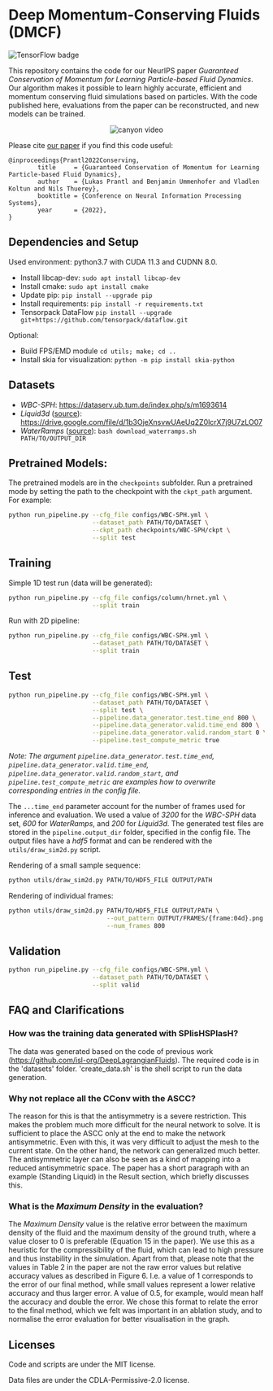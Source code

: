 # Deep Momentum-Conserving Fluids (DMCF)

![TensorFlow badge](https://img.shields.io/badge/TensorFlow-supported-brightgreen?style=flat&logo=tensorflow)

This repository contains the code for our NeurIPS paper *Guaranteed Conservation of Momentum for Learning Particle-based Fluid Dynamics*. Our algorithm makes it possible to learn highly accurate, efficient and momentum conserving fluid simulations based on particles.
With the code published here, evaluations from the paper can be reconstructed, and new models can be trained.

<p align="center"> <img src="canyon.gif" alt="canyon video"> </p>

Please cite [our paper](https://openreview.net/pdf?id=6niwHlzh10U) if you find this code useful:
```
@inproceedings{Prantl2022Conserving,
        title     = {Guaranteed Conservation of Momentum for Learning Particle-based Fluid Dynamics},
        author    = {Lukas Prantl and Benjamin Ummenhofer and Vladlen Koltun and Nils Thuerey},
        booktitle = {Conference on Neural Information Processing Systems},
        year      = {2022},
}
```

## Dependencies and Setup

Used environment: python3.7 with CUDA 11.3 and CUDNN 8.0.
- Install libcap-dev: ```sudo apt install libcap-dev```
- Install cmake: ```sudo apt install cmake```
- Update pip: ```pip install --upgrade pip```
- Install requirements: ```pip install -r requirements.txt```
- Tensorpack DataFlow ```pip install --upgrade git+https://github.com/tensorpack/dataflow.git```

Optional: 
- Build FPS/EMD module ```cd utils; make; cd ..```
- Install skia for visualization: ```python -m pip install skia-python```

## Datasets

- *WBC-SPH*: https://dataserv.ub.tum.de/index.php/s/m1693614
- *Liquid3d* ([source](https://github.com/isl-org/DeepLagrangianFluids)): https://drive.google.com/file/d/1b3OjeXnsvwUAeUq2Z0lcrX7j9U7zLO07
- *WaterRamps* ([source](https://github.com/deepmind/deepmind-research/tree/master/learning_to_simulate)): ```bash download_waterramps.sh PATH/TO/OUTPUT_DIR```

## Pretrained Models:

The pretrained models are in the ```checkpoints``` subfolder.
Run a pretrained mode by setting the path to the checkpoint with the ```ckpt_path``` argument.
For example:
```bash
python run_pipeline.py --cfg_file configs/WBC-SPH.yml \
                       --dataset_path PATH/TO/DATASET \
                       --ckpt_path checkpoints/WBC-SPH/ckpt \
                       --split test
```

## Training

Simple 1D test run (data will be generated):
```bash
python run_pipeline.py --cfg_file configs/column/hrnet.yml \
                       --split train
```

Run with 2D pipeline:
```bash
python run_pipeline.py --cfg_file configs/WBC-SPH.yml \
                       --dataset_path PATH/TO/DATASET \
                       --split train
```

## Test

```bash
python run_pipeline.py --cfg_file configs/WBC-SPH.yml \
                       --dataset_path PATH/TO/DATASET \
                       --split test \
                       --pipeline.data_generator.test.time_end 800 \
                       --pipeline.data_generator.valid.time_end 800 \
                       --pipeline.data_generator.valid.random_start 0 \
                       --pipeline.test_compute_metric true
```
*Note: The argument ```pipeline.data_generator.test.time_end```, ```pipeline.data_generator.valid.time_end```, ```pipeline.data_generator.valid.random_start```, and ```pipeline.test_compute_metric``` are examples how to overwrite corresponding entries in the config file.*

The ```...time_end``` parameter account for the number of frames used for inference and evaluation. We used a value of *3200* for the *WBC-SPH* data set, *600* for *WaterRamps*, and *200* for *Liquid3d*.
The generated test files are stored in the ```pipeline.output_dir``` folder, specified in the config file. The output files have a *hdf5* format and can be rendered with the ```utils/draw_sim2d.py``` script.

Rendering of a small sample sequence:
```bash
python utils/draw_sim2d.py PATH/TO/HDF5_FILE OUTPUT/PATH
```

Rendering of individual frames:
```bash
python utils/draw_sim2d.py PATH/TO/HDF5_FILE OUTPUT/PATH \
                           --out_pattern OUTPUT/FRAMES/{frame:04d}.png \
                           --num_frames 800
```

## Validation

```bash
python run_pipeline.py --cfg_file configs/WBC-SPH.yml \
                       --dataset_path PATH/TO/DATASET \
                       --split valid
```

## FAQ and Clarifications

### How was the training data generated with SPlisHSPlasH? 
The data was generated based on the code of previous work (https://github.com/isl-org/DeepLagrangianFluids). The required code is in the 'datasets' folder. 'create_data.sh' is the shell script to run the data generation.

### Why not replace all the CConv with the ASCC?
The reason for this is that the antisymmetry is a severe restriction. This makes the problem much more difficult for the neural network to solve. It is sufficient to place the ASCC only at the end to make the network antisymmetric. Even with this, it was very difficult to adjust the mesh to the current state. On the other hand, the network can generalized much better. The antisymmetric layer can also be seen as a kind of mapping into a reduced antisymmetric space. 
The paper has a short paragraph with an example (Standing Liquid) in the Result section, which briefly discusses this.

### What is the *Maximum Density* in the evaluation?
The *Maximum Density* value is the relative error between the maximum density of the fluid and the maximum density of the ground truth, where a value closer to 0 is preferable (Equation 15 in the paper). We use this as a heuristic for the compressibility of the fluid, which can lead to high pressure and thus instability in the simulation. Apart from that, please note that the values in Table 2 in the paper are not the raw error values but relative accuracy values as described in Figure 6. I.e. a value of 1 corresponds to the error of our final method, while small values represent a lower relative accuracy and thus larger error. A value of 0.5, for example, would mean half the accuracy and double the error. We chose this format to relate the error to the final method, which we felt was important in an ablation study, and to normalise the error evaluation for better visualisation in the graph.

## Licenses
Code and scripts are under the MIT license.

Data files are under the CDLA-Permissive-2.0 license.
